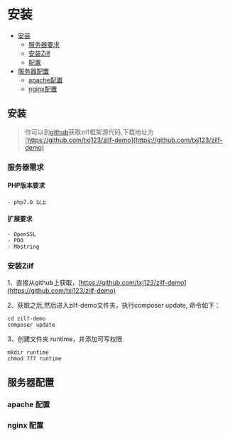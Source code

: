 # 安装

- [安装](#installation)
  - [服务器要求](#server-requirements)
  - [安装Zilf](#install-zilf)
  - [配置](#configuration)
- [服务器配置](#web-config)
  - [apache配置](#apache-config)
  - [nginx配置]($nginx-config)

<a name="installation"></a>
## 安装

>你可以到[github](https://github.com/txj123/zilf-demo)获取zilf框架源代码,下载地址为[https://github.com/txj123/zilf-demo](https://github.com/txj123/zilf-demo)

<a name="server-requirements"></a>
### 服务器需求
  #### PHP版本要求
    - php7.0 以上

  #### 扩展要求
    - OpenSSL
    - PDO
    - Mbstring

<a name="install-zilf"></a>
### 安装Zilf

  1、直接从github上获取，[https://github.com/txj123/zilf-demo](https://github.com/txj123/zilf-demo)

  2、获取之后,然后进入zilf-demo文件夹，执行composer update, 命令如下：
  ```
  cd zilf-demo
  composer update
  ```
  3、创建文件夹 runtime，并添加可写权限
  ```
  mkdir runtime
  chmod 777 runtime
  ```
<a name="web-config"></a>
## 服务器配置

 <a name="apache-config"></a>
 ### apache 配置

 <a name="nginx-config"></a>
 ### nginx 配置
